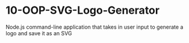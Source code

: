 # 10-OOP-SVG-Logo-Generator
Node.js command-line application that takes in user input to generate a logo and save it as an SVG
